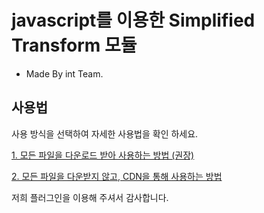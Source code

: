 # javascript를 이용한 Simplified Transform 모듈
+ Made By int Team.

## 사용법
사용 방식을 선택하여 자세한 사용법을 확인 하세요.

[1. 모든 파일을 다운로드 받아 사용하는 방법 (권장)](README_DOWNLOAD.md)

[2. 모든 파일을 다운받지 않고, CDN을 통해 사용하는 방법](README_CDN.md)

저희 플러그인을 이용해 주셔서 감사합니다.
